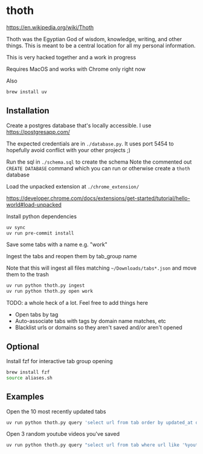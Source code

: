 # thoth

https://en.wikipedia.org/wiki/Thoth

Thoth was the Egyptian God of wisdom, knowledge, writing, and other things. This is meant to be a central location for all my personal information.

This is very hacked together and a work in progress

Requires MacOS and works with Chrome only right now

Also
```sh
brew install uv
```

## Installation

Create a postgres database that's locally accessible. I use https://postgresapp.com/

The expected credentials are in `./database.py`. It uses port 5454 to hopefully avoid conflict with your other projects ;)

Run the sql in `./schema.sql` to create the schema
Note the commented out `CREATE DATABASE` command which you can run or otherwise create a `thoth` database

Load the unpacked extension at `./chrome_extension/`

https://developer.chrome.com/docs/extensions/get-started/tutorial/hello-world#load-unpacked


Install python dependencies

```sh
uv sync
uv run pre-commit install
```

Save some tabs with a name e.g. "work"

Ingest the tabs and reopen them by tab_group name

Note that this will ingest all files matching `~/Downloads/tabs*.json` and move them to the trash

```sh
uv run python thoth.py ingest
uv run python thoth.py open work
```

TODO: a whole heck of a lot. Feel free to add things here

- Open tabs by tag
- Auto-associate tabs with tags by domain name matches, etc
- Blacklist urls or domains so they aren't saved and/or aren't opened

## Optional

Install fzf for interactive tab group opening

```sh
brew install fzf
source aliases.sh
```



## Examples

Open the 10 most recently updated tabs

```sh
uv run python thoth.py query 'select url from tab order by updated_at desc limit 10'
```

Open 3 random youtube videos you've saved

```sh
uv run python thoth.py query "select url from tab where url like '%youtube.com/watch%' order by random() limit 3"
```